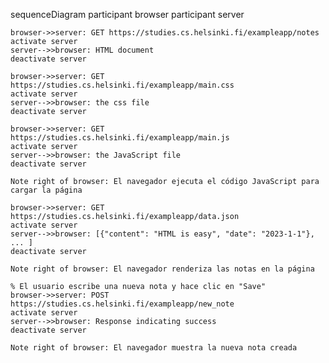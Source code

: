 sequenceDiagram
    participant browser
    participant server

    browser->>server: GET https://studies.cs.helsinki.fi/exampleapp/notes
    activate server
    server-->>browser: HTML document
    deactivate server

    browser->>server: GET https://studies.cs.helsinki.fi/exampleapp/main.css
    activate server
    server-->>browser: the css file
    deactivate server

    browser->>server: GET https://studies.cs.helsinki.fi/exampleapp/main.js
    activate server
    server-->>browser: the JavaScript file
    deactivate server

    Note right of browser: El navegador ejecuta el código JavaScript para cargar la página

    browser->>server: GET https://studies.cs.helsinki.fi/exampleapp/data.json
    activate server
    server-->>browser: [{"content": "HTML is easy", "date": "2023-1-1"}, ... ]
    deactivate server

    Note right of browser: El navegador renderiza las notas en la página

    % El usuario escribe una nueva nota y hace clic en "Save"
    browser->>server: POST https://studies.cs.helsinki.fi/exampleapp/new_note
    activate server
    server-->>browser: Response indicating success
    deactivate server

    Note right of browser: El navegador muestra la nueva nota creada
